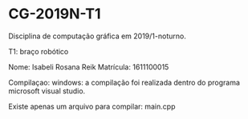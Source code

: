 # CG-2019N-T1
Disciplina de computação gráfica em 2019/1-noturno.

T1: braço robótico

Nome: Isabeli Rosana Reik
Matrícula: 1611100015

Compilaçao:
windows:
a compilação foi realizada dentro do programa microsoft visual studio.

Existe apenas um arquivo para compilar: main.cpp
